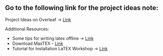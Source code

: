 ## Go to the following link for the project ideas note:

Project Ideas on Overleaf -> [Link](https://www.overleaf.com/project/65a4ff550b31cebeb5f1a2bd)  

Additional Resources:
- Some tips for writing latex offline -> [Link](https://hadomanh.github.io/2022-06-06-config-latex-vscode-macos/)  
- Download MaxTEX - [Link](https://tug.org/mactex/mactex-download.html)  
- Tutorial for Installation LaTEX Workshop -> [Link](https://www.youtube.com/watch?v=CmagZthwhaY)  